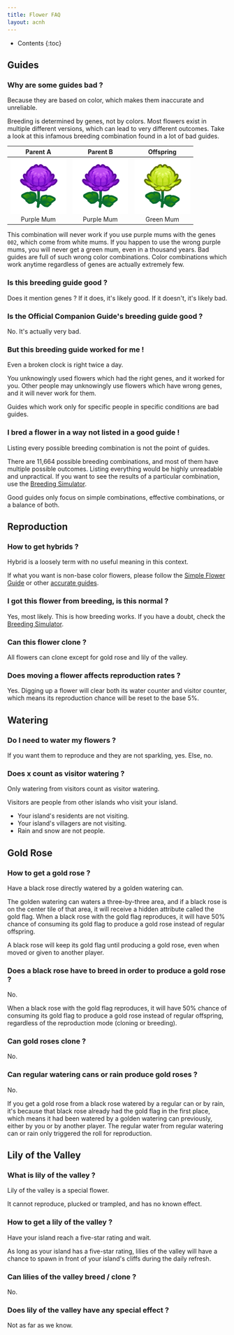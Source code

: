 ```yaml
---
title: Flower FAQ
layout: acnh
---
```


* Contents
{:toc}
## Guides

### Why are some guides bad ?

Because they are based on color, which makes them inaccurate and unreliable.

Breeding is determined by genes, not by colors. Most flowers exist in multiple different versions, which can lead to very different outcomes. Take a look at this infamous breeding combination found in a lot of bad guides.

|        Parent A         |        Parent B         |       Offspring        |
| :---------------------: | :---------------------: | :--------------------: |
| ![LM][]<br />Purple Mum | ![LM][]<br />Purple Mum | ![GM][]<br />Green Mum |

This combination will never work if you use purple mums with the genes `002`, which come from white mums. If you happen to use the wrong purple mums, you will never get a green mum, even in a thousand years. Bad guides are full of such wrong color combinations. Color combinations which work anytime regardless of genes are actually extremely few.

### Is this breeding guide good ?

Does it mention genes ? If it does, it's likely good. If it doesn't, it's likely bad.

### Is the Official Companion Guide's breeding guide good ?

No. It's actually very bad.

### But this breeding guide worked for me !

Even a broken clock is right twice a day.

You unknowingly used flowers which had the right genes, and it worked for you. Other people may unknowingly use flowers which have wrong genes, and it will never work for them.

Guides which work only for specific people in specific conditions are bad guides.

### I bred a flower in a way not listed in a good guide !

Listing every possible breeding combination is not the point of guides.

There are 11,664 possible breeding combinations, and most of them have multiple possible outcomes. Listing everything would be highly unreadable and unpractical. If you want to see the results of a particular combination, use the [Breeding Simulator](https://gardenscience.ac/).

Good guides only focus on simple combinations, effective combinations, or a balance of both.

## Reproduction

### How to get hybrids ?

Hybrid is a loosely term with no useful meaning in this context.

If what you want is non-base color flowers, please follow the [Simple Flower Guide](simple.html) or other [accurate guides](../flowers).

### I got this flower from breeding, is this normal ?

Yes, most likely. This is how breeding works. If you have a doubt, check the [Breeding Simulator](https://gardenscience.ac/).

### Can this flower clone ?

All flowers can clone except for gold rose and lily of the valley.

### Does moving a flower affects reproduction rates ?

Yes. Digging up a flower will clear both its water counter and visitor counter, which means its reproduction chance will be reset to the base 5%.

## Watering

### Do I need to water my flowers ?

If you want them to reproduce and they are not sparkling, yes. Else, no.

### Does x count as visitor watering ?

Only watering from visitors count as visitor watering.

Visitors are people from other islands who visit your island.

* Your island's residents are not visiting.
* Your island's villagers are not visiting.
* Rain and snow are not people.

## Gold Rose

### How to get a gold rose ?

Have a black rose directly watered by a golden watering can.

The golden watering can waters a three-by-three area, and if a black rose is on the center tile of that area, it will receive a hidden attribute called the gold flag. When a black rose with the gold flag reproduces, it will have 50% chance of consuming its gold flag to produce a gold rose instead of regular offspring.

A black rose will keep its gold flag until producing a gold rose, even when moved or given to another player.

### Does a black rose have to breed in order to produce a gold rose ?

No.

 When a black rose with the gold flag reproduces, it will have 50% chance of consuming its gold flag to produce a gold rose instead of regular offspring, regardless of the reproduction mode (cloning or breeding).

### Can gold roses clone ?

No.

### Can regular watering cans or rain produce gold roses ?

No.

If you get a gold rose from a black rose watered by a regular can or by rain, it's because that black rose already had the gold flag in the first place, which means it had been watered by a golden watering can previously, either by you or by another player. The regular water from regular watering can or rain only triggered the roll for reproduction.

## Lily of the Valley

### What is lily of the valley ?

Lily of the valley is a special flower.

It cannot reproduce, plucked or trampled, and has no known effect.

### How to get a lily of the valley ?

Have your island reach a five-star rating and wait.

As long as your island has a five-star rating, lilies of the valley will have a chance to spawn in front of your island's cliffs during the daily refresh.

### Can lilies of the valley breed / clone ?

No.

### Does lily of the valley have any special effect ?

Not as far as we know.

[WR]: ../img/icon/RW.png "White Rose"
[RR]: ../img/icon/RR.png "Red Rose"
[YR]: ../img/icon/RY.png "Yellow Rose"
[PR]: ../img/icon/RP.png "Pink Rose"
[OR]: ../img/icon/RO.png "Orange Rose"
[LR]: ../img/icon/RU.png "Purple Rose"
[BR]: ../img/icon/RK.png "Black Rose"
[UR]: ../img/icon/RB.png "Blue Rose"
[RG]: ../img/icon/RG.png "Gold Rose"
[WT]: ../img/icon/TW.png "White Tulip"
[RT]: ../img/icon/TR.png "Red Tulip"
[YT]: ../img/icon/TY.png "Yellow Tulip"
[PT]: ../img/icon/TP.png "Pink Tulip"
[OT]: ../img/icon/TO.png "Orange Tulip"
[LT]: ../img/icon/TU.png "Purple Tulip"
[BT]: ../img/icon/TK.png "Black Tulip"

[WP]: ../img/icon/PW.png "White Pansy"
[RP]: ../img/icon/PR.png "Red Pansy"
[YP]: ../img/icon/PY.png "Yellow Pansy"
[OP]: ../img/icon/PO.png "Orange Pansy"
[LP]: ../img/icon/PU.png "Purple Pansy"
[UP]: ../img/icon/PB.png "Blue Pansy"

[RC]: ../img/icon/CR.png "Red Cosmos"
[WC]: ../img/icon/CW.png "White Cosmos"
[YC]: ../img/icon/CY.png "Yellow Cosmos"
[BC]: ../img/icon/CK.png "Black Cosmos"
[OC]: ../img/icon/CO.png "Orange Cosmos"
[PC]: ../img/icon/CP.png "Pink Cosmos"

[WL]: ../img/icon/LW.png "White Lily"
[RL]: ../img/icon/LR.png "Red Lily"
[YL]: ../img/icon/LY.png "Yellow Lily"
[PL]: ../img/icon/LP.png "Pink Lily"
[OL]: ../img/icon/LO.png "Orange Lily"
[BL]: ../img/icon/LK.png "Black Lily"

[RH]: ../img/icon/HR.png "Red Hyacinth"
[WH]: ../img/icon/HW.png "White Hyacinth"
[YH]: ../img/icon/HY.png "Yellow Hyacinth"
[LH]: ../img/icon/HU.png "Purple Hyacinth"
[OH]: ../img/icon/HO.png "Orange Hyacinth"
[PH]: ../img/icon/HP.png "Pink Hyacinth"
[UH]: ../img/icon/HB.png "Blue Hyacinth"

[RW]: ../img/icon/WR.png "Red Windflower"
[WW]: ../img/icon/WW.png "White Windflower"
[UW]: ../img/icon/WB.png "Blue Windflower"
[LW]: ../img/icon/WU.png "Purple Windflower"
[PW]: ../img/icon/WP.png "Pink Windflower"
[OW]: ../img/icon/WO.png "Orange Windflower"

[RM]: ../img/icon/MR.png "Red Mum"
[WM]: ../img/icon/MW.png "White Mum"
[YM]: ../img/icon/MY.png "Yellow Mum"
[LM]: ../img/icon/MU.png "Purple Mum"
[PM]: ../img/icon/MP.png "Pink Mum"
[GM]: ../img/icon/MG.png "Green Mum"
